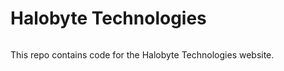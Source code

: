 <p>
    <h1>Halobyte Technologies</h1>
<p>

<p>
    <a aria-label="License" href="https://github.com/halobyte/halobyte/blob/main/LICENSE"><img alt="" src="https://img.shields.io/github/license/halobyte/halobyte?style=flat"></a>
</p>

This repo contains code for the Halobyte Technologies website.
